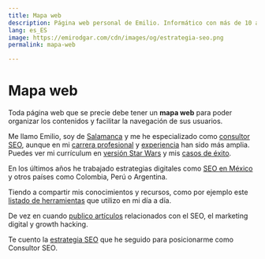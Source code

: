 ```yaml
---
title: Mapa web
description: Página web personal de Emilio. Informático con más de 10 años en Marketing Digital.
lang: es_ES
image: https://emirodgar.com/cdn/images/og/estrategia-seo.png
permalink: mapa-web

---
```


# Mapa web

Toda página web que se precie debe tener un **mapa web** para poder organizar los contenidos y facilitar la navegación de sus usuarios.

Me llamo Emilio, soy de [Salamanca](https://emirodgar.com/consultor-seo/salamanca) y me he especializado como [consultor SEO](https://emirodgar.com/consultor-seo/), aunque en mi [carrera profesional](https://emirodgar.com/carrera-profesional/) y [experiencia](/experiencia-seo) han sido más amplia.  Puedes ver mi currículum en [versión Star Wars](https://emirodgar.com/cv-starwars/) y mis [casos de éxito](/casos-exito-seo).

En los últimos años he trabajado estrategias digitales como [SEO en México](https://emirodgar.com/consultor-seo/mexico) y otros países como Colombia, Perú o Argentina.

Tiendo a compartir mis conocimientos y recursos, como por ejemplo este [listado de herramientas](https://emirodgar.com/recursos-marketing-digital/) que utilizo en mi día a día.

De vez en cuando [publico artículos](publicaciones) relacionados con el SEO, el marketing digital y growth hacking.

Te cuento la [estrategia SEO](https://emirodgar.com/estrategia-seo) que he seguido para posicionarme como Consultor SEO.


<!--stackedit_data:
eyJoaXN0b3J5IjpbLTU5MTg4NzgyNiwtOTI4NTMyMDQsLTg2OT
kxMTcxNiw3NjYzMTM2ODksNTgzOTQ5MjU3LDEzNjUyNDIzNTcs
ODA0ODQ0NjMwLDMxNzM2MTMwNCwtOTA2OTEzNDQyXX0=
-->